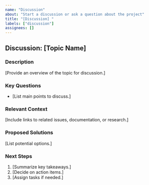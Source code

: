 ```yaml
---
name: "Discussion"
about: "Start a discussion or ask a question about the project"
title: "[Discussion] "
labels: ["discussion"]
assignees: []
---
```



## Discussion: [Topic Name]

### Description
[Provide an overview of the topic for discussion.]

### Key Questions
- [List main points to discuss.]

### Relevant Context
[Include links to related issues, documentation, or research.]

### Proposed Solutions
[List potential options.]

### Next Steps
1. [Summarize key takeaways.]
2. [Decide on action items.]
3. [Assign tasks if needed.]
